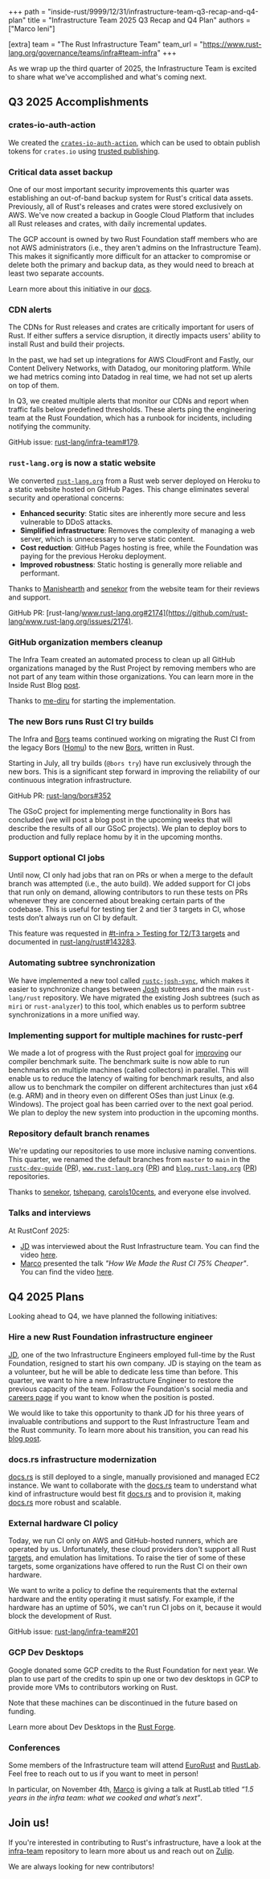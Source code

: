 +++
path = "inside-rust/9999/12/31/infrastructure-team-q3-recap-and-q4-plan"
title = "Infrastructure Team 2025 Q3 Recap and Q4 Plan"
authors = ["Marco Ieni"]

[extra]
team = "The Rust Infrastructure Team"
team_url = "https://www.rust-lang.org/governance/teams/infra#team-infra"
+++

As we wrap up the third quarter of 2025, the Infrastructure Team is excited to share what we've accomplished and what's coming next.

## Q3 2025 Accomplishments

### crates-io-auth-action

We created the [`crates-io-auth-action`](https://github.com/rust-lang/crates-io-auth-action), which can be used to obtain publish tokens for `crates.io`
using [trusted publishing](https://crates.io/docs/trusted-publishing).

### Critical data asset backup

One of our most important security improvements this quarter was establishing an out-of-band backup system for Rust's critical data assets.
Previously, all of Rust's releases and crates were stored exclusively on AWS.
We've now created a backup in Google Cloud Platform that includes all Rust
releases and crates, with daily incremental updates.

The GCP account is owned by two Rust Foundation staff members who are not AWS administrators
(i.e., they aren't admins on the Infrastructure Team).
This makes it significantly more difficult for an attacker to compromise or delete both the primary and backup data, as they would need to breach at least two separate accounts.

Learn more about this initiative in our
[docs](https://github.com/rust-lang/infra-team/blob/3292c4614889ac7427dc4729bd0ad3ee97ab5be7/service-catalog/rust-assets-backup/README.md).

### CDN alerts

The CDNs for Rust releases and crates are critically important for users of Rust. If either suffers a service disruption, it directly impacts users' ability to install Rust and build their projects.

In the past, we had set up integrations for AWS CloudFront and Fastly, our Content Delivery Networks, with Datadog, our monitoring platform. While we had metrics coming into Datadog in real time, we had not set up alerts on top of them.

In Q3, we created multiple alerts that monitor our CDNs and report when traffic falls below predefined thresholds. These alerts ping the engineering team at the Rust Foundation, which has a runbook for incidents, including notifying the community.

GitHub issue: [rust-lang/infra-team#179](https://github.com/rust-lang/infra-team/issues/179).

### `rust-lang.org` is now a static website

We converted [`rust-lang.org`](http://rust-lang.org) from a Rust web server deployed on Heroku to a static website hosted on GitHub Pages.
This change eliminates several security and operational concerns:

- **Enhanced security**: Static sites are inherently more secure and less vulnerable to DDoS attacks.
- **Simplified infrastructure**: Removes the complexity of managing a web server, which is unnecessary
  to serve static content.
- **Cost reduction**: GitHub Pages hosting is free, while the Foundation was paying for the previous
  Heroku deployment.
- **Improved robustness**: Static hosting is generally more reliable and performant.

Thanks to [Manishearth](https://github.com/Manishearth) and [senekor](https://github.com/senekor) from the website team for their reviews and support.

GitHub PR: [rust-lang/www.rust-lang.org#2174](https://github.com/rust-lang/www.rust-lang.org/issues/2174).

### GitHub organization members cleanup

The Infra Team created an automated process to clean up all GitHub organizations managed by the Rust Project by removing members who are not part of any team within those organizations.
You can learn more in the Inside Rust Blog [post](https://blog.rust-lang.org/inside-rust/2025/08/26/removing-inactive-members-from-github-organizations/).

Thanks to [me-diru](https://github.com/me-diru) for starting the implementation.

### The new Bors runs Rust CI try builds

The Infra and [Bors](https://rust-lang.org/governance/teams/infra/#team-infra-bors)
teams continued working on migrating the Rust CI from the legacy Bors ([Homu](https://github.com/rust-lang/homu))
to the new [Bors](https://github.com/rust-lang/bors), written in Rust.

Starting in July, all try builds (`@bors try`) have run exclusively through the new bors.
This is a significant step forward in improving the reliability of our continuous integration infrastructure.

GitHub PR: [rust-lang/bors#352](https://github.com/rust-lang/bors/pull/352)

The GSoC project for implementing merge functionality in Bors has concluded (we will post a blog post in the upcoming weeks that will describe the results of all our GSoC projects). We plan to deploy bors to production and fully replace homu by it in the upcoming months.

### Support optional CI jobs

Until now, CI only had jobs that ran on PRs or when a merge to the default branch was attempted (i.e., the auto build).
We added support for CI jobs that run only on demand, allowing contributors to run these tests on PRs whenever they are concerned about breaking certain parts of the codebase. This is useful for testing tier 2 and tier 3 targets in CI, whose tests don’t always run on CI by default.

This feature was requested in [\#t-infra \> Testing for T2/T3 targets](https://rust-lang.zulipchat.com/#narrow/channel/242791-t-infra/topic/Testing.20for.20T2.2FT3.20targets/with/526715751) and documented in [rust-lang/rust#143283](https://github.com/rust-lang/rust/pull/143283).

### Automating subtree synchronization

We have implemented a new tool called [`rustc-josh-sync`](https://github.com/rust-lang/josh-sync), which makes it easier to synchronize changes between [Josh](https://josh-project.github.io/josh/intro.html) subtrees and the main `rust-lang/rust` repository. We have migrated the existing Josh subtrees (such as `miri` or `rust-analyzer`) to this tool, which enables us to perform subtree synchronizations in a more unified way.

### Implementing support for multiple machines for rustc-perf

We made a lot of progress with the Rust project goal for [improving](https://rust-lang.github.io/rust-project-goals/2025h1/perf-improvements.html) our compiler benchmark suite. The benchmark suite is now able to run benchmarks on multiple machines (called collectors) in parallel. This will enable us to reduce the latency of waiting for benchmark results, and also allow us to benchmark the compiler on different architectures than just x64 (e.g. ARM) and in theory even on different OSes than just Linux (e.g. Windows). The project goal has been carried over to the next goal period. We plan to deploy the new system into production in the upcoming months.

### Repository default branch renames

We're updating our repositories to use more inclusive naming conventions. This quarter, we renamed the default branches from `master` to `main` in the [`rustc-dev-guide`](https://github.com/rust-lang/rustc-dev-guide) ([PR](https://github.com/rust-lang/rustc-dev-guide/pull/2570)), [`www.rust-lang.org`](https://github.com/rust-lang/www.rust-lang.org) ([PR](https://github.com/rust-lang/www.rust-lang.org/pull/2205)) and [`blog.rust-lang.org`](https://github.com/rust-lang/blog.rust-lang.org) ([PR](https://github.com/rust-lang/blog.rust-lang.org/pull/1689/)) repositories.

Thanks to [senekor](https://github.com/senekor), [tshepang](https://github.com/tshepang), [carols10cents](https://github.com/carols10cents), and everyone else involved.

### Talks and interviews

At RustConf 2025:

- [JD](https://github.com/jdno) was interviewed about the Rust Infrastructure team. You can find the video [here](https://www.youtube.com/watch?v=r7i-2wHtNjw).
- [Marco](https://github.com/marcoieni) presented the talk *"How We Made the Rust CI 75% Cheaper"*. You can find the video [here](https://www.youtube.com/watch?v=Gzk4uG-YzJI).

## Q4 2025 Plans

Looking ahead to Q4, we have planned the following initiatives:

### Hire a new Rust Foundation infrastructure engineer

[JD](https://github.com/jdno), one of the two Infrastructure Engineers employed full-time by the Rust Foundation, resigned to start his own company.
JD is staying on the team as a volunteer, but he will be able to dedicate less time than before.
This quarter, we want to hire a new Infrastructure Engineer to restore the previous capacity of the team.
Follow the Foundation's social media and [careers page](https://rustfoundation.org/careers/) if you want to know when the position is posted.

We would like to take this opportunity to thank JD for his three years of
invaluable contributions and support to the Rust Infrastructure Team and the Rust community.
To learn more about his transition, you can read his [blog post](https://www.jdno.dev/leaving-the-rust-foundation/).

### docs.rs infrastructure modernization

[docs.rs](https://docs.rs) is still deployed to a single, manually provisioned and managed EC2 instance.
We want to collaborate with the [docs.rs](http://docs.rs) team to understand what kind of infrastructure would best fit [docs.rs](http://docs.rs) and to provision it, making [docs.rs](http://docs.rs) more robust and scalable.

### External hardware CI policy

Today, we run CI only on AWS and GitHub-hosted runners, which are operated by us.
Unfortunately, these cloud providers don't support all Rust [targets](https://doc.rust-lang.org/rustc/platform-support.html), and emulation has limitations.
To raise the tier of some of these targets,
some organizations have offered to run the Rust CI on their own hardware.

We want to write a policy to define the requirements that the external hardware and the entity operating it must satisfy.
For example, if the hardware has an uptime of 50%, we can't run CI jobs on it, because it would block the development of Rust.

GitHub issue: [rust-lang/infra-team\#201](https://github.com/rust-lang/infra-team/issues/201)

### GCP Dev Desktops

Google donated some GCP credits to the Rust Foundation for next year.
We plan to use part of the credits to spin up one or two dev desktops in GCP to provide more VMs to contributors working on Rust.

Note that these machines can be discontinued in the future based on funding.

Learn more about Dev Desktops in the [Rust Forge](https://forge.rust-lang.org/infra/docs/dev-desktop.html).

### Conferences

Some members of the Infrastructure team will attend [EuroRust](https://www.eurorust.eu/) and [RustLab](https://rustlab.org/).
Feel free to reach out to us if you want to meet in person!

In particular, on November 4th, [Marco](https://github.com/marcoieni) is giving a talk at RustLab titled *“1.5 years in the infra team: what we cooked and what’s next”*.

## Join us!

If you're interested in contributing to Rust's infrastructure, have a look at the
[infra-team](https://github.com/rust-lang/infra-team) repository to learn more about us
and reach out on [Zulip](https://rust-lang.zulipchat.com/#narrow/channel/242791-t-infra).

We are always looking for new contributors!
